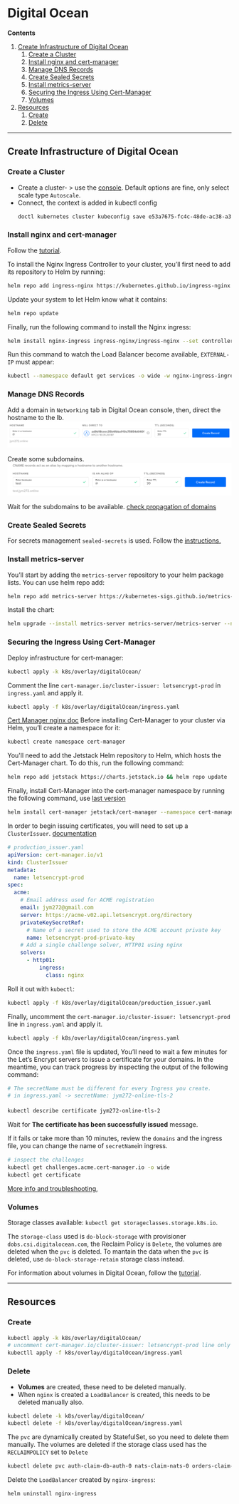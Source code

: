# Digital Ocean
**Contents**
1. [Create Infrastructure of Digital Ocean](#create-infrastructure-of-digital-ocean)
   1. [Create a Cluster](#create-a-cluster)
   2. [Install nginx and cert-manager](#install-nginx-and-cert-manager)
   3. [Manage DNS Records](#manage-dns-records)
   4. [Create Sealed Secrets](#create-sealed-secrets)
   5. [Install metrics-server](#install-metrics-server)
   6. [Securing the Ingress Using Cert-Manager](#securing-the-ingress-using-cert-manager)
   7. [Volumes](#volumes)
2. [Resources](#resources)
   1. [Create](#create)
   2. [Delete](#delete)
---
## Create Infrastructure of Digital Ocean
### Create a Cluster
- Create a cluster- > use the [console](https://cloud.digitalocean.com/login). Default options are fine, only select scale type `Autoscale`.
- Connect, the context is added in kubectl config
    ```bash
  doctl kubernetes cluster kubeconfig save e53a7675-fc4c-48de-ac38-a3e99adbfXXX
   ```
### Install nginx and cert-manager
Follow the [tutorial](https://www.digitalocean.com/community/tutorials/how-to-set-up-an-nginx-ingress-on-digitalocean-kubernetes-using-helm).

To install the Nginx Ingress Controller to your cluster, you’ll first need to add its repository to Helm by running:
```bash
helm repo add ingress-nginx https://kubernetes.github.io/ingress-nginx
```
Update your system to let Helm know what it contains:
```bash
helm repo update
```
Finally, run the following command to install the Nginx ingress:
```bash
helm install nginx-ingress ingress-nginx/ingress-nginx --set controller.publishService.enabled=true
```
Run this command to watch the Load Balancer become available, `EXTERNAL-IP` must appear:
```bash
kubectl --namespace default get services -o wide -w nginx-ingress-ingress-nginx-controller
```
### Manage DNS Records
Add a domain in `Networking` tab in Digital Ocean console, then, direct the hostname to the lb.
![image info](./.assets/manage_dns_records_root.png)

Create some subdomains.
![image info](./.assets/manage_dns_records_subdomain.png)

Wait for the subdomains to be available. [check propagation of domains](https://www.whatsmydns.net/#CNAME/)

### Create Sealed Secrets
For secrets management `sealed-secrets` is used.
Follow the
[instructions.](../../../scripts/README.md#using-sealedsecrets-for-secret-management)

### Install metrics-server
You’ll start by adding the `metrics-server` repository to your helm package lists. 
You can use helm repo add:
```bash
helm repo add metrics-server https://kubernetes-sigs.github.io/metrics-server && helm repo update metrics-server
```
Install the chart:
```bash
helm upgrade --install metrics-server metrics-server/metrics-server --namespace kube-system --set args[0]="--kubelet-insecure-tls=true" --set args[1]="--kubelet-preferred-address-types=InternalIP"
```

### Securing the Ingress Using Cert-Manager
Deploy infrastructure for cert-manager:
```bash
kubectl apply -k k8s/overlay/digitalOcean/
```  
Comment the line `cert-manager.io/cluster-issuer: letsencrypt-prod` in `ingress.yaml` and apply it.
```bash
kubectl apply -f k8s/overlay/digitalOcean/ingress.yaml
```

[Cert Manager nginx doc](https://cert-manager.io/docs/tutorials/acme/nginx-ingress/)
Before installing Cert-Manager to your cluster via Helm, you’ll create a namespace for it:
```bash
kubectl create namespace cert-manager
```
You'll need to add the Jetstack Helm repository to Helm, which hosts the Cert-Manager chart. To do this, run the following command:
```bash
helm repo add jetstack https://charts.jetstack.io && helm repo update
```
Finally, install Cert-Manager into the cert-manager namespace by running the following command, 
use [last version](https://artifacthub.io/packages/helm/cert-manager/cert-manager)
```bash
helm install cert-manager jetstack/cert-manager --namespace cert-manager --version v1.11.1 --set installCRDs=true
```
In order to begin issuing certificates,
you will need to set up a `ClusterIssuer`. 
[documentation](https://cert-manager.io/docs/configuration/)

```yaml
# production_issuer.yaml
apiVersion: cert-manager.io/v1
kind: ClusterIssuer
metadata:
  name: letsencrypt-prod
spec:
  acme:
    # Email address used for ACME registration
    email: jym272@gmail.com
    server: https://acme-v02.api.letsencrypt.org/directory
    privateKeySecretRef:
      # Name of a secret used to store the ACME account private key
      name: letsencrypt-prod-private-key
    # Add a single challenge solver, HTTP01 using nginx
    solvers:
      - http01:
          ingress:
            class: nginx
```
Roll it out with `kubectl`:
```bash
kubectl apply -f k8s/overlay/digitalOcean/production_issuer.yaml
```
Finally, uncomment the `cert-manager.io/cluster-issuer: letsencrypt-prod` line in `ingress.yaml`
and apply it.
```bash
kubectl apply -f k8s/overlay/digitalOcean/ingress.yaml
```
Once the `ingress.yaml` file is updated, You’ll need to wait a few minutes for the Let’s Encrypt 
servers to issue a certificate for your domains. In the meantime, you can track progress 
by inspecting the output of the following command:
```bash
# The secretName must be different for every Ingress you create.
# in ingress.yaml -> secretName: jym272-online-tls-2

kubectl describe certificate jym272-online-tls-2
```
Wait for **The certificate has been successfully issued** message.

If it fails or take more than 10 minutes, review the `domains` and the ingress file, you can change
the name of `secretName`in ingress.
```bash
# inspect the challenges
kubectl get challenges.acme.cert-manager.io -o wide
kubectl get certificate
```

[More info and troubleshooting](https://cert-manager.io/docs/troubleshooting/acme/),

### Volumes
Storage classes available: `kubectl get storageclasses.storage.k8s.io`.

The `storage-class` used is `do-block-storage` with provisioner `dobs.csi.digitalocean.com`, the 
Reclaim Policy is `Delete`, the volumes are deleted when the `pvc` is deleted. To mantain the data
when the `pvc` is deleted, use `do-block-storage-retain` storage class instead.

For information about volumes in Digital Ocean, follow the [tutorial](./tutorials/README.md).

---
## Resources
### Create
```bash
kubectl apply -k k8s/overlay/digitalOcean/  
# uncomment cert-manager.io/cluster-issuer: letsencrypt-prod line only if you have a valid certificate
kubectll apply -f k8s/overlay/digitalOcean/ingress.yaml
```
### Delete
- **Volumes** are created, these need to be deleted manually.
- When `nginx` is created a `LoadBalancer` is created, this needs to be deleted manually also.
```bash
kubectl delete -k k8s/overlay/digitalOcean/
kubectl delete -f k8s/overlay/digitalOcean/ingress.yaml
```
The `pvc` are dynamically created by StatefulSet, so you need to delete them manually.
The volumes are deleted if the storage class used has the `RECLAIMPOLICY` set to `Delete`
```bash
kubectl delete pvc auth-claim-db-auth-0 nats-claim-nats-0 orders-claim-db-orders-0 payments-claim-db-payments-0 tickets-claim-db-tickets-0 redis-claim-redis-0
```
Delete the `LoadBalancer` created by `nginx-ingress`:
```bash
helm uninstall nginx-ingress
```
